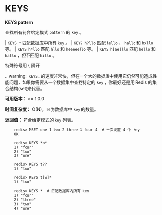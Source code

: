 # KEYS


**KEYS pattern**

查找所有符合给定模式 ``pattern`` 的 ``key`` 。

|  ``KEYS *`` 匹配数据库中所有 ``key`` 。
|  ``KEYS h?llo`` 匹配 ``hello`` ，  ``hallo`` 和 ``hxllo`` 等。
|  ``KEYS h*llo`` 匹配 ``hllo`` 和 ``heeeeello`` 等。
|  ``KEYS h[ae]llo`` 匹配 ``hello`` 和 ``hallo`` ，但不匹配 ``hillo`` 。

特殊符号用 ``\`` 隔开

.. warning::
     `KEYS`_ 的速度非常快，但在一个大的数据库中使用它仍然可能造成性能问题，如果你需要从一个数据集中查找特定的 ``key`` ，你最好还是用 Redis 的集合结构(set)来代替。

**可用版本：**
    >= 1.0.0

**时间复杂度：**
    O(N)， ``N`` 为数据库中 ``key`` 的数量。
            
**返回值：**
    符合给定模式的 ``key`` 列表。

```
    redis> MSET one 1 two 2 three 3 four 4  # 一次设置 4 个 key
    OK

    redis> KEYS *o*
    1) "four"
    2) "two"
    3) "one"
    
    redis> KEYS t??
    1) "two"
    
    redis> KEYS t[w]*
    1) "two"
    
    redis> KEYS *  # 匹配数据库内所有 key
    1) "four"
    2) "three"
    3) "two"
    4) "one"
```